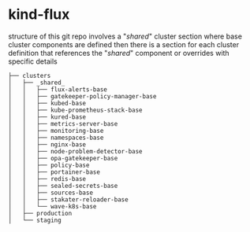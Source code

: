 # kind-flux

structure of this git repo involves a "_shared_" cluster section where base cluster components are defined
then there is a section for each cluster definition that references the "_shared_" component or overrides with specific details

```
├── clusters
│   ├── _shared_
│   │   ├── flux-alerts-base
│   │   ├── gatekeeper-policy-manager-base
│   │   ├── kubed-base
│   │   ├── kube-prometheus-stack-base
│   │   ├── kured-base
│   │   ├── metrics-server-base
│   │   ├── monitoring-base
│   │   ├── namespaces-base
│   │   ├── nginx-base
│   │   ├── node-problem-detector-base
│   │   ├── opa-gatekeeper-base
│   │   ├── policy-base
│   │   ├── portainer-base
│   │   ├── redis-base
│   │   ├── sealed-secrets-base
│   │   ├── sources-base
│   │   ├── stakater-reloader-base
│   │   └── wave-k8s-base
│   ├── production
│   └── staging
```
